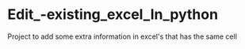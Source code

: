 # Edit_-existing_excel_In_python
Project to add some extra information in excel's that has the same cell
